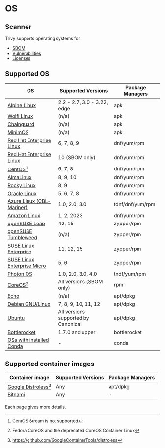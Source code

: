 # OS

## Scanner
Trivy supports operating systems for 

- [SBOM][sbom]
- [Vulnerabilities][vuln]
- [Licenses][license]

## Supported OS

| OS                                             | Supported Versions                  | Package Managers |
|------------------------------------------------|-------------------------------------|------------------|
| [Alpine Linux](alpine.md)                      | 2.2 - 2.7, 3.0 - 3.22, edge         | apk              |
| [Wolfi Linux](wolfi.md)                        | (n/a)                               | apk              |
| [Chainguard](chainguard.md)                    | (n/a)                               | apk              |
| [MinimOS](minimos.md)                          | (n/a)                               | apk              |
| [Red Hat Enterprise Linux](rhel.md)            | 6, 7, 8, 9                          | dnf/yum/rpm      |
| [Red Hat Enterprise Linux](rhel.md)            | 10 (SBOM only)                      | dnf/yum/rpm      |
| [CentOS](centos.md)[^1]                        | 6, 7, 8                             | dnf/yum/rpm      |
| [AlmaLinux](alma.md)                           | 8, 9, 10                            | dnf/yum/rpm      |
| [Rocky Linux](rocky.md)                        | 8, 9                                | dnf/yum/rpm      |
| [Oracle Linux](oracle.md)                      | 5, 6, 7, 8                          | dnf/yum/rpm      |
| [Azure Linux (CBL-Mariner)](azure.md)          | 1.0, 2.0, 3.0                       | tdnf/dnf/yum/rpm |
| [Amazon Linux](amazon.md)                      | 1, 2, 2023                          | dnf/yum/rpm      |
| [openSUSE Leap](suse.md)                       | 42, 15                              | zypper/rpm       |
| [openSUSE Tumbleweed](suse.md)                 | (n/a)                               | zypper/rpm       |
| [SUSE Linux Enterprise](suse.md)               | 11, 12, 15                          | zypper/rpm       |
| [SUSE Linux Enterprise Micro](suse.md)         | 5, 6                                | zypper/rpm       |
| [Photon OS](photon.md)                         | 1.0, 2.0, 3.0, 4.0                  | tndf/yum/rpm     |
| [CoreOS](coreos.md)[^3]                        | All versions (SBOM only)            | rpm              |
| [Echo](echo.md)                                | (n/a)                               | apt/dpkg         |
| [Debian GNU/Linux](debian.md)                  | 7, 8, 9, 10, 11, 12                 | apt/dpkg         |
| [Ubuntu](ubuntu.md)                            | All versions supported by Canonical | apt/dpkg         |
| [Bottlerocket](bottlerocket.md)                | 1.7.0 and upper                     | bottlerocket     |
| [OSs with installed Conda](../others/conda.md) | -                                   | conda            |

## Supported container images

| Container image                               | Supported Versions | Package Managers |
|-----------------------------------------------|--------------------|------------------|
| [Google Distroless](google-distroless.md)[^2] | Any                | apt/dpkg         |
| [Bitnami](../others/bitnami.md)               | Any                | -                |

Each page gives more details.

[^1]: CentOS Stream is not supported 
[^2]: https://github.com/GoogleContainerTools/distroless
[^3]: Fedora CoreOS and the deprecated CoreOS Container Linux


[sbom]: ../../supply-chain/sbom.md
[vuln]: ../../scanner/vulnerability.md
[license]: ../../scanner/license.md
